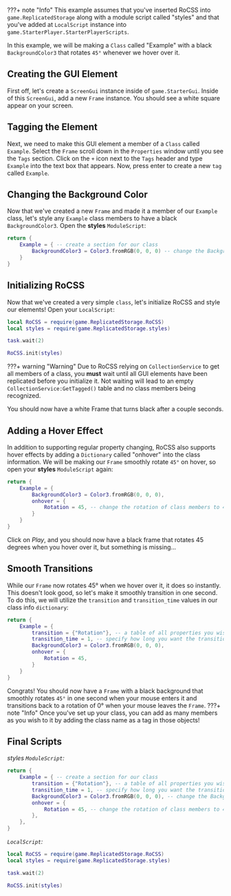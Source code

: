 ???+ note "Info"
    This example assumes that you've inserted RoCSS into `game.ReplicatedStorage` along with a module script called "styles" and that you've added at `LocalScript` instance into `game.StarterPlayer.StarterPlayerScripts`.

 In this example, we will be making a `Class` called "Example" with a black `BackgroundColor3` that rotates `45°` whenever we hover over it.

## Creating the GUI Element
First off, let's create a `ScreenGui` instance inside of `game.StarterGui`. Inside of this `ScreenGui`, add a new `Frame` instance. You should see a white square appear on your screen.
<br>

## Tagging the Element
Next, we need to make this GUI element a member of a `Class` called `Example`. Select the `Frame` scroll down in the `Properties` window until you see the `Tags` section. Click on the `+` icon next to the `Tags` header and type `Example` into the text box that appears. Now, press enter to create a new `tag` called `Example`.

## Changing the Background Color
Now that we've created a new `Frame` and made it a member of our `Example` class, let's style any `Example` class members to have a black `BackgroundColor3`. Open the **styles** `ModuleScript`:

```lua
return {
    Example = { -- create a section for our class
        BackgroundColor3 = Color3.fromRGB(0, 0, 0) -- change the BackgroundColor3 of any Example class members to black
    }
}
```

## Initializing RoCSS
Now that we've created a very simple `class`, let's initialize RoCSS and style our elements! Open your `LocalScript`:

```lua
local RoCSS = require(game.ReplicatedStorage.RoCSS)
local styles = require(game.ReplicatedStorage.styles)

task.wait(2)

RoCSS.init(styles)
```
???+ warning "Warning"
    Due to RoCSS relying on `CollectionService` to get all members of a class, you **must** wait until all GUI elements have been replicated before you initialize it. Not waiting will lead to an empty `CollectionService:GetTagged()` table and no class members being recognized.

You should now have a white Frame that turns black after a couple seconds.


## Adding a Hover Effect
In addition to supporting regular property changing, RoCSS also supports hover effects by adding a `Dictionary` called "onhover" into the class information. We will be making our `Frame` smoothly rotate `45°` on hover, so open your **styles** `ModuleScript` again:

```lua
return {
    Example = {
        BackgroundColor3 = Color3.fromRGB(0, 0, 0),
        onhover = {
            Rotation = 45, -- change the rotation of class members to 45° on hover
        }
    }
}
```

Click on *Play*, and you should now have a black frame that rotates 45 degrees when you hover over it, but something is missing...


## Smooth Transitions
While our `Frame` now rotates 45° when we hover over it, it does so instantly. This doesn't look good, so let's make it smoothly transition in one second. To do this, we will utilize the `transition` and `transition_time` values in our class info `dictionary`:

```lua
return {
    Example = {
        transition = {"Rotation"}, -- a table of all properties you wish to smoothly transition
        transition_time = 1, -- specify how long you want the transition to take
        BackgroundColor3 = Color3.fromRGB(0, 0, 0),
        onhover = {
            Rotation = 45,
        }
    }
}
```

Congrats! You should now have a `Frame` with a black background that smoothly rotates `45°` in one second when your mouse enters it and transitions back to a rotation of 0° when your mouse leaves the `Frame`.
???+ note "Info"
    Once you've set up your class, you can add as many members as you wish to it by adding the class name as a tag in those objects!



## Final Scripts

*styles `ModuleScript`:*

```lua
return {
    Example = { -- create a section for our class
        transition = {"Rotation"}, -- a table of all properties you wish to smoothly transition
        transition_time = 1, -- specify how long you want the transition to take
        BackgroundColor3 = Color3.fromRGB(0, 0, 0), -- change the BackgroundColor3 of any Example class members to black
        onhover = {
            Rotation = 45, -- change the rotation of class members to 45° on hover
        },
    },
}
```

*`LocalScript`:*
```lua
local RoCSS = require(game.ReplicatedStorage.RoCSS)
local styles = require(game.ReplicatedStorage.styles)

task.wait(2)

RoCSS.init(styles)
```